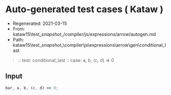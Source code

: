 # Auto-generated test cases ( Kataw )
- Regenerated: 2021-03-15
- From: kataw15\test\__snapshot__/compiler/js/expressions/arrow/autogen.md
- Path: kataw15\test\__snapshot__\compiler\js\expressions\arrow\gen\conditional_last
> :: test: conditional_last
> :: case: a, b, (c, d) => 0
## Input

`````js
bar, a, b, (c, d) => 0;
`````
